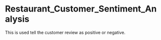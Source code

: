 # Restaurant_Customer_Sentiment_Analysis
This is used tell the customer review as positive or negative.
